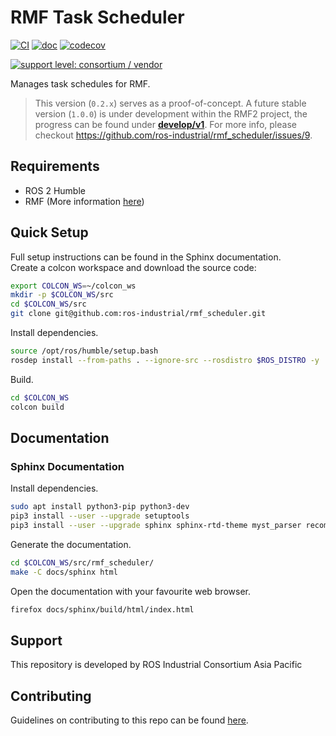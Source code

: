 # RMF Task Scheduler

[![CI](https://github.com/ros-industrial/rmf_scheduler/actions/workflows/build.yml/badge.svg?branch=main)](https://github.com/ros-industrial/rmf_scheduler/actions/workflows/build.yml)
[![doc](https://app.readthedocs.org/projects/rmf-scheduler/badge/?version=latest)](https://app.readthedocs.org/projects/rmf-scheduler/)
[![codecov](https://codecov.io/gh/ros-industrial/rmf_scheduler/branch/main/graph/badge.svg?token=pKmw3Ifwft)](https://codecov.io/gh/ros-industrial/rmf_scheduler)

[![support level: consortium / vendor](https://img.shields.io/badge/support%20level-consortium-brightgreen.svg)](http://rosindustrial.org/news/2016/10/7/better-supporting-a-growing-ros-industrial-software-platform)


Manages task schedules for RMF.

> This version (`0.2.x`) serves as a proof-of-concept.
> A future stable version (`1.0.0`) is under development within the RMF2 project,
> the progress can be found under [**develop/v1**](https://github.com/ros-industrial/rmf_scheduler/tree/develop/v1).
> For more info, please checkout <https://github.com/ros-industrial/rmf_scheduler/issues/9>.

## Requirements

* ROS 2 Humble
* RMF (More information [here](https://github.com/open-rmf/rmf))

## Quick Setup

Full setup instructions can be found in the Sphinx documentation.  
Create a colcon workspace and download the source code:

```bash
export COLCON_WS=~/colcon_ws
mkdir -p $COLCON_WS/src
cd $COLCON_WS/src
git clone git@github.com:ros-industrial/rmf_scheduler.git
```

Install dependencies.
```bash
source /opt/ros/humble/setup.bash
rosdep install --from-paths . --ignore-src --rosdistro $ROS_DISTRO -y
```

Build.
```bash
cd $COLCON_WS
colcon build
```

## Documentation

### Sphinx Documentation

Install dependencies.

```bash
sudo apt install python3-pip python3-dev
pip3 install --user --upgrade setuptools
pip3 install --user --upgrade sphinx sphinx-rtd-theme myst_parser recommonmark sphinxcontrib-jquery
```

Generate the documentation.

```bash
cd $COLCON_WS/src/rmf_scheduler/
make -C docs/sphinx html
```

Open the documentation with your favourite web browser.

```bash
firefox docs/sphinx/build/html/index.html
```

## Support

This repository is developed by ROS Industrial Consortium Asia Pacific

## Contributing
Guidelines on contributing to this repo can be found [here](CONTRIBUTING.md).
